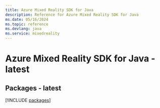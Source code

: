 ```yaml
---
title: Azure Mixed Reality SDK for Java
description: Reference for Azure Mixed Reality SDK for Java
ms.date: 05/16/2024
ms.topic: reference
ms.devlang: java
ms.service: mixedreality
---
```

# Azure Mixed Reality SDK for Java - latest
## Packages - latest
[!INCLUDE [packages](mixed-reality-index.md)]